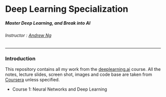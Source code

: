 # Deep Learning Specialization

##### Master Deep Learning, and Break into AI
###### Instructor : [Andrew Ng](http://www.andrewng.org/)
---

### Introduction
This repository contains all my work from the [deeplearning.ai](https://www.deeplearning.ai/) course. All the notes, lecture slides, screen shot, images and code base are taken from [Coursera](https://www.coursera.org/specializations/deep-learning) unless specified.

- Course 1: Neural Networks and Deep Learning
